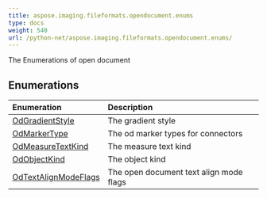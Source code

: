```yaml
---
title: aspose.imaging.fileformats.opendocument.enums
type: docs
weight: 540
url: /python-net/aspose.imaging.fileformats.opendocument.enums/
---
```



The Enumerations of open document

## **Enumerations**
| **Enumeration** | **Description** |
| :- | :- |
| [OdGradientStyle](/imaging/python-net/aspose.imaging.fileformats.opendocument.enums/odgradientstyle/) | The gradient style |
| [OdMarkerType](/imaging/python-net/aspose.imaging.fileformats.opendocument.enums/odmarkertype/) | The od marker types for connectors |
| [OdMeasureTextKind](/imaging/python-net/aspose.imaging.fileformats.opendocument.enums/odmeasuretextkind/) | The measure text kind |
| [OdObjectKind](/imaging/python-net/aspose.imaging.fileformats.opendocument.enums/odobjectkind/) | The object kind |
| [OdTextAlignModeFlags](/imaging/python-net/aspose.imaging.fileformats.opendocument.enums/odtextalignmodeflags/) | The open document text align mode flags |
